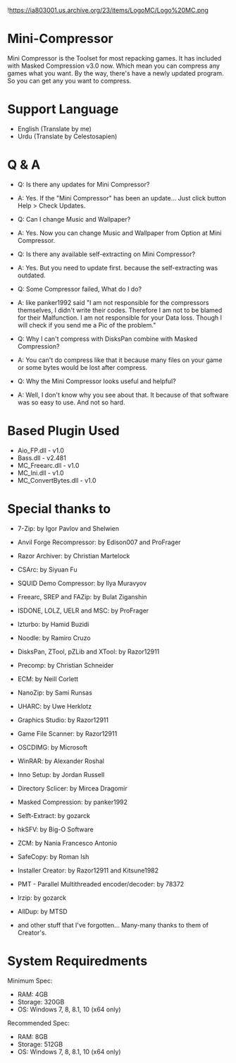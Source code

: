 !https://ia803001.us.archive.org/23/items/LogoMC/Logo%20MC.png
# Mini-Compressor
Mini Compressor is the Toolset for most repacking games.
It has included with Masked Compression v3.0 now.
Which mean you can compress any games what you want.
By the way, there's have a newly updated program.
So you can get any you want to compress.

# Support Language
* English (Translate by me)
* Urdu (Translate by Celestosapien)

# Q & A
* Q: Is there any updates for Mini Compressor?
* A: Yes. If the "Mini Compressor" has been an update... Just click button Help > Check Updates.

* Q: Can I change Music and Wallpaper?
* A: Yes. Now you can change Music and Wallpaper from Option at Mini Compressor.

* Q: Is there any available self-extracting on Mini Compressor?
* A: Yes. But you need to update first. because the self-extracting was outdated.

* Q: Some Compressor failed, What do I do?
* A: like panker1992 said "I am not responsible for the compressors themselves, I didn't write their codes. Therefore I am not to be blamed for their Malfunction. I am not responsible for your Data loss. Though I will check if you send me a Pic of the problem."

* Q: Why I can't compress with DisksPan combine with Masked Compression?
* A: You can't do compress like that it because many files on your game or some bytes would be lost after compress.

* Q: Why the Mini Compressor looks useful and helpful?
* A: Well, I don't know why you see about that. It because of that software was so easy to use. And not so hard.

# Based Plugin Used
* Aio_FP.dll - v1.0
* Bass.dll - v2.481
* MC_Freearc.dll - v1.0
* MC_Ini.dll - v1.0
* MC_ConvertBytes.dll - v1.0

# Special thanks to 
* 7-Zip: by Igor Pavlov and Shelwien
* Anvil Forge Recompressor: by Edison007 and ProFrager
* Razor Archiver: by Christian Martelock
* CSArc: by Siyuan Fu
* SQUID Demo Compressor: by Ilya Muravyov
* Freearc, SREP and FAZip: by Bulat Ziganshin
* ISDONE, LOLZ, UELR and MSC: by ProFrager
* lzturbo: by Hamid Buzidi
* Noodle: by Ramiro Cruzo
* DisksPan, ZTool, pZLib and XTool: by Razor12911
* Precomp: by Christian Schneider
* ECM: by Neill Corlett
* NanoZip: by Sami Runsas
* UHARC: by Uwe Herklotz
* Graphics Studio: by Razor12911
* Game File Scanner: by Razor12911
* OSCDIMG: by Microsoft
* WinRAR: by Alexander Roshal
* Inno Setup: by Jordan Russell
* Directory Sclicer: by Mircea Dragomir
* Masked Compression: by panker1992
* Selft-Extract: by gozarck
* hkSFV: by Big-O Software
* ZCM: by Nania Francesco Antonio
* SafeCopy: by Roman Ish
* Installer Creator: by Razor12911 and Kitsune1982
* PMT - Parallel Multithreaded encoder/decoder: by 78372
* lrzip: by gozarck
* AllDup: by MTSD

* and other stuff that I've forgotten... Many-many thanks to them of Creator's.

# System Requiredments
Minimum Spec:
* RAM: 4GB
* Storage: 320GB
* OS: Windows 7, 8, 8.1, 10 (x64 only)

Recommended Spec:
* RAM: 8GB
* Storage: 512GB
* OS: Windows 7, 8, 8.1, 10 (x64 only)
